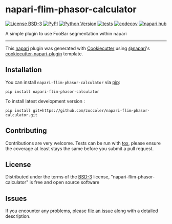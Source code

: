 # napari-flim-phasor-calculator

[![License BSD-3](https://img.shields.io/pypi/l/napari-flim-phasor-calculator.svg?color=green)](https://github.com/zoccoler/napari-flim-phasor-calculator/raw/main/LICENSE)
[![PyPI](https://img.shields.io/pypi/v/napari-flim-phasor-calculator.svg?color=green)](https://pypi.org/project/napari-flim-phasor-calculator)
[![Python Version](https://img.shields.io/pypi/pyversions/napari-flim-phasor-calculator.svg?color=green)](https://python.org)
[![tests](https://github.com/zoccoler/napari-flim-phasor-calculator/workflows/tests/badge.svg)](https://github.com/zoccoler/napari-flim-phasor-calculator/actions)
[![codecov](https://codecov.io/gh/zoccoler/napari-flim-phasor-calculator/branch/main/graph/badge.svg)](https://codecov.io/gh/zoccoler/napari-flim-phasor-calculator)
[![napari hub](https://img.shields.io/endpoint?url=https://api.napari-hub.org/shields/napari-flim-phasor-calculator)](https://napari-hub.org/plugins/napari-flim-phasor-calculator)

A simple plugin to use FooBar segmentation within napari

----------------------------------

This [napari] plugin was generated with [Cookiecutter] using [@napari]'s [cookiecutter-napari-plugin] template.

<!--
Don't miss the full getting started guide to set up your new package:
https://github.com/napari/cookiecutter-napari-plugin#getting-started

and review the napari docs for plugin developers:
https://napari.org/stable/plugins/index.html
-->

## Installation

You can install `napari-flim-phasor-calculator` via [pip]:

    pip install napari-flim-phasor-calculator



To install latest development version :

    pip install git+https://github.com/zoccoler/napari-flim-phasor-calculator.git


## Contributing

Contributions are very welcome. Tests can be run with [tox], please ensure
the coverage at least stays the same before you submit a pull request.

## License

Distributed under the terms of the [BSD-3] license,
"napari-flim-phasor-calculator" is free and open source software

## Issues

If you encounter any problems, please [file an issue] along with a detailed description.

[napari]: https://github.com/napari/napari
[Cookiecutter]: https://github.com/audreyr/cookiecutter
[@napari]: https://github.com/napari
[MIT]: http://opensource.org/licenses/MIT
[BSD-3]: http://opensource.org/licenses/BSD-3-Clause
[GNU GPL v3.0]: http://www.gnu.org/licenses/gpl-3.0.txt
[GNU LGPL v3.0]: http://www.gnu.org/licenses/lgpl-3.0.txt
[Apache Software License 2.0]: http://www.apache.org/licenses/LICENSE-2.0
[Mozilla Public License 2.0]: https://www.mozilla.org/media/MPL/2.0/index.txt
[cookiecutter-napari-plugin]: https://github.com/napari/cookiecutter-napari-plugin

[file an issue]: https://github.com/zoccoler/napari-flim-phasor-calculator/issues

[napari]: https://github.com/napari/napari
[tox]: https://tox.readthedocs.io/en/latest/
[pip]: https://pypi.org/project/pip/
[PyPI]: https://pypi.org/
